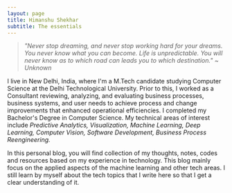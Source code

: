 ```yaml
---
layout: page
title: Himanshu Shekhar
subtitle: The essentials
---
```


> _"Never stop dreaming, and never stop working hard for your dreams. You never know what you can become. Life is unpredictable. You will never know as to which road can leads you to which destination." ~ Unknown_ 


I live in New Delhi, India, where I'm a M.Tech candidate studying Computer Science at the Delhi Technological University. Prior to this, I worked as a Consultant reviewing, analyzing, and evaluating business processes, business systems, and user needs to achieve process and change improvements that enhanced operational efficiencies. I completed my Bachelor's Degree in Computer Science. My technical areas of interest include _Predictive Analytics, Visualization, Machine Learning, Deep Learning, Computer Vision, Software Development, Business Process Reengineering._
    
In this personal blog, you will find collection of my thoughts, notes, codes and resources based on my experience in technology. This blog mainly focus on the applied aspects of the machine learning and other tech areas. I still learn by myself about the tech topics that I write here so that I get a clear understanding of it.
